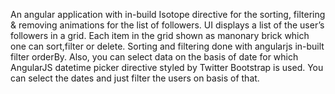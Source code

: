 An angular application with in-build Isotope directive for the sorting, filtering &amp; removing animations for the list of followers.
UI displays a list of the user’s followers in a grid. Each item in the grid shown as manonary brick which one can sort,filter or delete.
Sorting and filtering done with angularjs in-built filter orderBy.
Also, you can select data on the basis of date for which AngularJS datetime picker directive styled by Twitter Bootstrap is used. You can select the dates and just filter the users on basis of that. 

